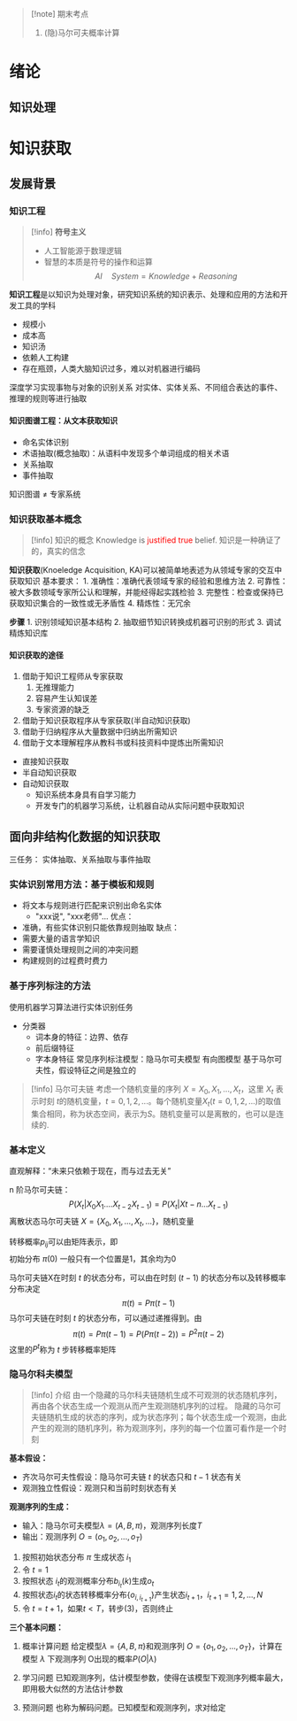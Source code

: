 > [!note] 期末考点
> 1. (隐)马尔可夫概率计算

# 绪论

## 知识处理

# 知识获取
## 发展背景
### 知识工程

> [!info] **符号主义**
> - 人工智能源于数理逻辑
> - 智慧的本质是符号的操作和运算
> $$AI\quad System = Knowledge + Reasoning$$

**知识工程**是以知识为处理对象，研究知识系统的知识表示、处理和应用的方法和开发工具的学科
- 规模小
- 成本高
- 知识汤
- 依赖人工构建
- 存在瓶颈，人类大脑知识过多，难以对机器进行编码

深度学习实现事物与对象的识别关系
对实体、实体关系、不同组合表达的事件、推理的规则等进行抽取

#### 知识图谱工程：从文本获取知识
- 命名实体识别
- 术语抽取(概念抽取)：从语料中发现多个单词组成的相关术语
- 关系抽取
- 事件抽取

知识图谱 ≠ 专家系统

### 知识获取基本概念
>[!info] 知识的概念
> Knowledge is <font color='red'> justified true </font>belief. 
> 知识是一种确证了的，真实的信念

**知识获取**(Knoeledge Acquisition, KA)可以被简单地表述为从领域专家的交互中获取知识
基本要求：
	1. 准确性：准确代表领域专家的经验和思维方法
	2. 可靠性：被大多数领域专家所公认和理解，并能经得起实践检验
	3. 完整性：检查或保持已获取知识集合的一致性或无矛盾性
	4. 精炼性：无冗余

**步骤**
	1. 识别领域知识基本结构
	2. 抽取细节知识转换成机器可识别的形式
	3. 调试精炼知识库
#### 知识获取的途径
1. 借助于知识工程师从专家获取
	 1) 无推理能力
	 2) 容易产生认知误差
	 3) 专家资源的缺乏
2. 借助于知识获取程序从专家获取(半自动知识获取)
3. 借助于归纳程序从大量数据中归纳出所需知识
4. 借助于文本理解程序从教科书或科技资料中提炼出所需知识

- 直接知识获取
- 半自动知识获取
- 自动知识获取
	- 知识系统本身具有自学习能力
	- 开发专门的机器学习系统，让机器自动从实际问题中获取知识

## 面向非结构化数据的知识获取
三任务：
	实体抽取、关系抽取与事件抽取

### 实体识别常用方法：基于模板和规则
- 将文本与规则进行匹配来识别出命名实体
	- "xxx说", "xxx老师"...
优点：
- 准确，有些实体识别只能依靠规则抽取
缺点：
- 需要大量的语言学知识
- 需要谨慎处理规则之间的冲突问题
- 构建规则的过程费时费力

### 基于序列标注的方法
使用机器学习算法进行实体识别任务
- 分类器
	- 词本身的特征：边界、依存
	- 前后缀特征
	- 字本身特征
常见序列标注模型：隐马尔可夫模型
有向图模型
基于马尔可夫性，假设特征之间是独立的

>[!info] 马尔可夫链
>考虑一个随机变量的序列 $X = {X_0,X_1,...,X_t}$，这里 $X_t$ 表示时刻 $t$的随机变量，$t=0,1,2,...$。每个随机变量$X_t(t=0,1,2,...)$的取值集合相同，称为状态空间，表示为$S$。随机变量可以是离散的，也可以是连续的.
### 基本定义
直观解释：“未来只依赖于现在，而与过去无关”

n 阶马尔可夫链：$$P(X_t|X_0 X_1....X_{t-2}X_{t-1}) = P(X_t|X{t-n}...X_{t-1})$$
离散状态马尔可夫链 $X=\{X_0,X_1,...,X_t,...\}$，随机变量

转移概率$p_{ij}$可以由矩阵表示，即$$$$
初始分布 $\pi(0)$ 一般只有一个位置是1，其余均为0

马尔可夫链X在时刻 $t$ 的状态分布，可以由在时刻 $(t-1)$ 的状态分布以及转移概率分布决定$$\pi(t)=P\pi(t-1)$$
马尔可夫链在时刻 $t$ 的状态分布，可以通过递推得到。由$$\pi(t)=P\pi(t-1)=P(P\pi(t-2))=P^2\pi(t-2)$$
这里的$P^t$称为 $t$ 步转移概率矩阵

### 隐马尔科夫模型
> [!info] 介绍
> 由一个隐藏的马尔科夫链随机生成不可观测的状态随机序列，再由各个状态生成一个观测从而产生观测随机序列的过程。
> 隐藏的马尔可夫链随机生成的状态的序列，成为状态序列；每个状态生成一个观测，由此产生的观测的随机序列，称为观测序列，序列的每一个位置可看作是一个时刻

**基本假设：**
- 齐次马尔可夫性假设：隐马尔可夫链 $t$ 的状态只和 $t-1$ 状态有关
- 观测独立性假设：观测只和当前时刻状态有关

**观测序列的生成：**
- 输入：隐马尔可夫模型$\lambda=(A,B, \pi)$，观测序列长度$T$
- 输出：观测序列 $O=(o_1, o_2,...,o_T)$
1) 按照初始状态分布 $\pi$ 生成状态 $i_1$
2) 令 $t=1$
3) 按照状态 $i_t$的观测概率分布$b_{i_t}(k)$生成$o_t$
4) 按照状态$i_t$的状态转移概率分布$\{o_{i,i_{t+1}}\}$产生状态$i_{t+1}$，$i_{t+1}=1,2,...,N$
5) 令 $t=t+1$，如果$t<T$，转步(3)，否则终止

**三个基本问题：**
1) 概率计算问题
	给定模型$\lambda=\{A, B, \pi\}$和观测序列 $O=\{o_1, o_2, ..., o_T\}$，计算在模型 $\lambda$ 下观测序列 O出现的概率$P(O|\lambda)$
	 
1) 学习问题
	 已知观测序列，估计模型参数，使得在该模型下观测序列概率最大，即用极大似然的方法估计参数
3) 预测问题
	 也称为解码问题。已知模型和观测序列，求对给定

